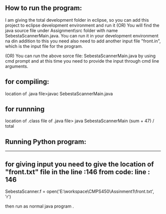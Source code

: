 How to run the program:
-----------------------

I am giving the total development folder in eclipse, so you can add this project to eclipse development environment and run it 
(OR)
You will find the java source file under Assignment\src folder with name SebestaScannerMain.java. You can run it in your development environment na din addition to this you need also need to add another input file "front.in", which is the input file for the program.

(OR)
You can run the above sorce file: SebestaScannerMain.java by using cmd prompt and at this time you need to provide the input through cmd line arguments.


for compiling:
-----------------
location of .java file>javac SebestaScannerMain.java

for runnning
-----------------
location of .class file of .java file> java SebestaScannerMain (sum + 47) / total



Running Python program:
----------------------
---------------------
for giving input you need to give the location of "front.txt" file in the line :146
from code: line : 146
----------
SebestaScanner.f = open('E:\\workspace\\CMPS450\\Assinment1\\front.txt', 'r')

then run as normal java program .
